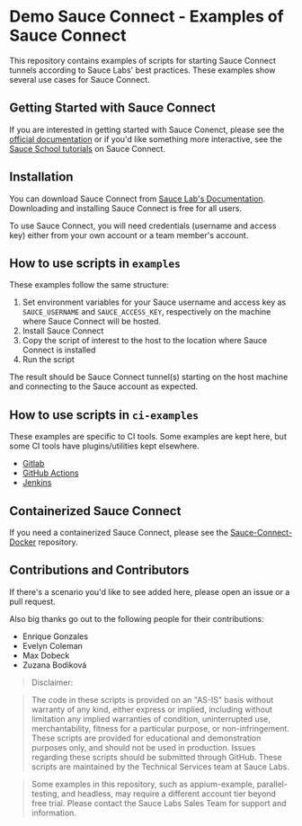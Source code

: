 # Demo Sauce Connect - Examples of Sauce Connect

This repository contains examples of scripts for starting Sauce Connect tunnels according to Sauce Labs' best practices. These examples show several use cases for Sauce Connect.

## Getting Started with Sauce Connect

If you are interested in getting started with Sauce Conenct, please see the [official documentation](https://docs.saucelabs.com/secure-connections/index.html#sauce-connect-proxy) or if you'd like something more interactive, see the [Sauce School tutorials](https://training.saucelabs.com/sauceconnect/) on Sauce Connect.

## Installation

You can download Sauce Connect from [Sauce Lab's Documentation](https://wiki.saucelabs.com/display/DOCS/Downloading+Sauce+Connect+Proxy#DownloadingSauceConnectProxy-DownloadSauceConnectProxy). Downloading and installing Sauce Connect is free for all users.

To use Sauce Connect, you will need credentials (username and access key) either from your own account or a team member's account. 

## How to use scripts in `examples`

These examples follow the same structure: 

1. Set environment variables for your Sauce username and access key as `SAUCE_USERNAME` and `SAUCE_ACCESS_KEY`, respectively on the machine where Sauce Connect will be hosted.
2. Install Sauce Connect
3. Copy the script of interest to the host to the location where Sauce Connect is installed
4. Run the script

The result should be Sauce Connect tunnel(s) starting on the host machine and connecting to the Sauce account as expected.

## How to use scripts in `ci-examples`

These examples are specific to CI tools. Some examples are kept here, but some CI tools have plugins/utilities kept elsewhere. 

- [Gitlab](./ci-examples/gitlab-sauce-connect.yml)
- [GitHub Actions](https://github.com/saucelabs/sauce-connect-action)
- [Jenkins](https://wiki.saucelabs.com/display/DOCS/Setting+Up+Sauce+Labs+with+Jenkins)

## Containerized Sauce Connect

If you need a containerized Sauce Connect, please see the [Sauce-Connect-Docker](https://github.com/saucelabs/sauce-connect-docker) repository.

## Contributions and Contributors

If there's a scenario you'd like to see added here, please open an issue or a pull request. 

Also big thanks go out to the following people for their contributions:
- Enrique Gonzales
- Evelyn Coleman
- Max Dobeck
- Zuzana Bodiková

> Disclaimer:

> The code in these scripts is provided on an "AS-IS" basis without warranty of any kind, either express or implied, including without limitation any implied warranties of condition, uninterrupted use, merchantability, fitness for a particular purpose, or non-infringement. These scripts are provided for educational and demonstration purposes only, and should not be used in production. Issues regarding these scripts should be submitted through GitHub. These scripts are maintained by the Technical Services team at Sauce Labs.

> Some examples in this repository, such as appium-example, parallel-testing, and headless, may require a different account tier beyond free trial. Please contact the Sauce Labs Sales Team for support and information.
